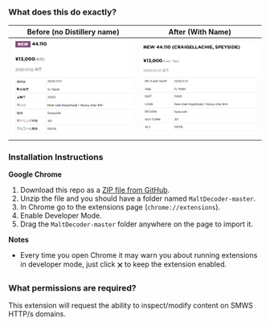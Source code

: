 ### What does this do exactly?

|Before (no Distillery name)|After (With Name)|
|----|-----|
|![Before](/img/smwsbefore.png)|![After](/img/smwsafter.png)|

### Installation Instructions
**Google Chrome**
1. Download this repo as a [ZIP file from GitHub](https://github.com/elliottback/MaltDecoder/archive/master.zip).
1. Unzip the file and you should have a folder named `MaltDecoder-master`.
1. In Chrome go to the extensions page (`chrome://extensions`).
1. Enable Developer Mode.
1. Drag the `MaltDecoder-master` folder anywhere on the page to import it.

**Notes**
* Every time you open Chrome it may warn you about running extensions in developer mode, just click 🗙 to keep the extension enabled.

### What permissions are required?

This extension will request the ability to inspect/modify content on SMWS HTTP/s domains.